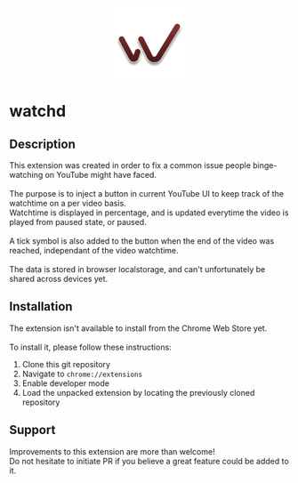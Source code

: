 <p align="center">
  <img src="https://github.com/vanitysys28/watchd/blob/main/icon128.png"/>
</p>

# watchd 

## Description

This extension was created in order to fix a common issue people binge-watching on YouTube might have faced.<br>
<br>
The purpose is to inject a button in current YouTube UI to keep track of the watchtime on a per video basis.<br>
Watchtime is displayed in percentage, and is updated everytime the video is played from paused state, or paused.<br>
<br>
A tick symbol is also added to the button when the end of the video was reached, independant of the video watchtime.<br>
<br>
The data is stored in browser localstorage, and can't unfortunately be shared across devices yet.<br>

## Installation

The extension isn't available to install from the Chrome Web Store yet.<br>
<br>
To install it, please follow these instructions:
1. Clone this git repository
2. Navigate to `chrome://extensions`
3. Enable developer mode
4. Load the unpacked extension by locating the previously cloned repository

## Support

Improvements to this extension are more than welcome!<br>
Do not hesitate to initiate PR if you believe a great feature could be added to it.



